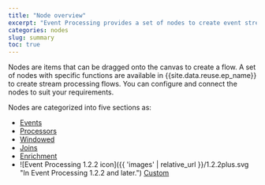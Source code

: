 ```yaml
---
title: "Node overview"
excerpt: "Event Processing provides a set of nodes to create event stream processing flows"
categories: nodes
slug: summary
toc: true
---
```


Nodes are items that can be dragged onto the canvas to create a flow. A set of nodes with specific functions are available in {{site.data.reuse.ep_name}} to create stream processing flows. You can configure and connect the nodes to suit your requirements.

Nodes are categorized into five sections as:

- [Events](../eventnodes)
- [Processors](../processornodes)
- [Windowed](../windowednodes)
- [Joins](../joins)
- [Enrichment](../enrichmentnode)
- ![Event Processing 1.2.2 icon]({{ 'images' | relative_url }}/1.2.2plus.svg "In Event Processing 1.2.2 and later.") [Custom](../custom)

